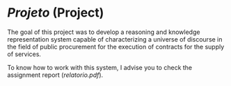 # *Projeto* (Project)

The goal of this project was to develop a reasoning and knowledge representation system capable of characterizing a universe of discourse in the field of public procurement for the execution of contracts for the supply of services. 

To know how to work with this system, I advise you to check the assignment report (*relatorio.pdf*).
